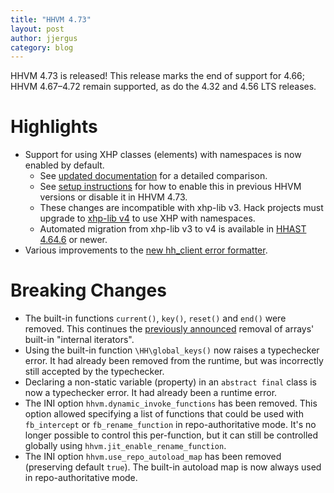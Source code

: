 ```yaml
---
title: "HHVM 4.73"
layout: post
author: jjergus
category: blog
---
```


HHVM 4.73 is released! This release marks the end of support for 4.66;
HHVM 4.67&ndash;4.72 remain supported, as do the 4.32 and 4.56 LTS releases.

# Highlights

- Support for using XHP classes (elements) with namespaces is now enabled by
  default.
  - See
    [updated documentation](TODO)
    for a detailed comparison.
  - See
    [setup instructions](TODO)
    for how to enable this in previous HHVM versions or disable it in HHVM 4.73.
  - These changes are incompatible with xhp-lib v3. Hack projects must upgrade
    to [xhp-lib v4](TODO)
    to use XHP with namespaces.
  - Automated migration from xhp-lib v3 to v4 is available in
    [HHAST 4.64.6](https://github.com/hhvm/hhast/releases) or newer.
- Various improvements to the
  [new hh_client error formatter](https://hhvm.com/blog/2020/08/18/hhvm-4.71.html#highlights).

# Breaking Changes

- The built-in functions `current()`, `key()`, `reset()` and `end()` were
  removed. This continues the
  [previously announced](http://hhvm.com/blog/2020/07/30/hhvm-4.68.html#future-changes)
  removal of arrays' built-in "internal iterators".
- Using the built-in function `\HH\global_keys()` now raises a typechecker
  error. It had already been removed from the runtime, but was incorrectly still
  accepted by the typechecker.
- Declaring a non-static variable (property) in an `abstract final` class is now
  a typechecker error. It had already been a runtime error.
- The INI option `hhvm.dynamic_invoke_functions` has been removed. This option
  allowed specifying a list of functions that could be used with `fb_intercept`
  or `fb_rename_function` in repo-authoritative mode. It's no longer possible to
  control this per-function, but it can still be controlled globally using
  `hhvm.jit_enable_rename_function`.
- The INI option `hhvm.use_repo_autoload_map` has been removed (preserving
  default `true`). The built-in autoload map is now always used in
  repo-authoritative mode.
